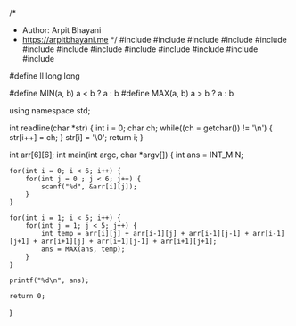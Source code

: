 /*
 *  Author: Arpit Bhayani
 *  https://arpitbhayani.me
 */
#include <cmath>
#include <cstdio>
#include <cstdlib>
#include <climits>
#include <deque>
#include <iostream>
#include <list>
#include <limits>
#include <map>
#include <queue>
#include <set>
#include <stack>
#include <vector>

#define ll long long

#define MIN(a, b) a < b ? a : b
#define MAX(a, b) a > b ? a : b

using namespace std;

int readline(char *str) {
    int i = 0;
    char ch;
    while((ch = getchar()) != '\n') {
        str[i++] = ch;
    }
    str[i] = '\0';
    return i;
}

int arr[6][6];
int main(int argc, char *argv[]) {
    int ans = INT_MIN;

    for(int i = 0; i < 6; i++) {
        for(int j = 0 ; j < 6; j++) {
            scanf("%d", &arr[i][j]);
        }
    }

    for(int i = 1; i < 5; i++) {
        for(int j = 1; j < 5; j++) {
            int temp = arr[i][j] + arr[i-1][j] + arr[i-1][j-1] + arr[i-1][j+1] + arr[i+1][j] + arr[i+1][j-1] + arr[i+1][j+1];
            ans = MAX(ans, temp);
        }
    }

    printf("%d\n", ans);

    return 0;
}
